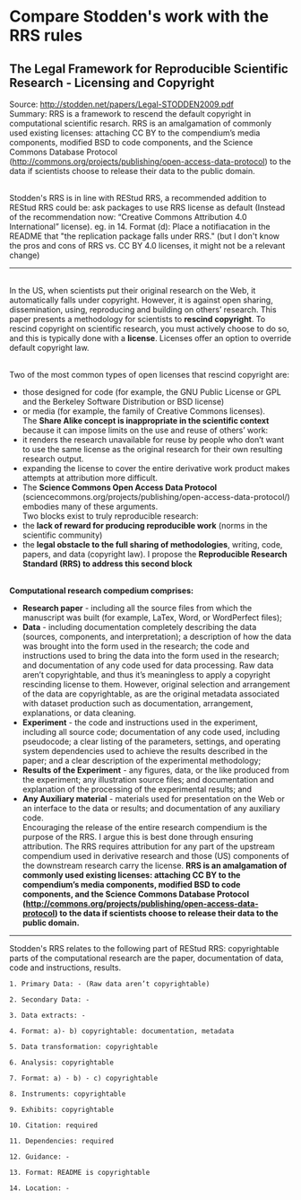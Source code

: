# Compare Stodden's work with the RRS rules

## The Legal Framework for Reproducible Scientific Research - Licensing and Copyright
Source: http://stodden.net/papers/Legal-STODDEN2009.pdf
<br/> Summary: RRS is a framework to rescend the default copyright in computational scientific resarch. RRS is an amalgamation of commonly used existing licenses: attaching CC BY to the compendium’s media components, modified BSD to code components, and the Science Commons Database Protocol (http://commons.org/projects/publishing/open-access-data-protocol) to the data if scientists choose to release their data to the public domain.

<br/> Stodden's RRS is in line with REStud RRS, a recommended addition to REStud RRS could be: ask packages to use RRS license as default (Instead of the recommendation now: “Creative Commons Attribution 4.0 International” license). eg. in 14. Format (d): Place a notifiacation in the README that "the replication package falls under RRS." (but I don't know the pros and cons of RRS vs. CC BY 4.0 licenses, it might not be a relevant change)

---------------------------------------------
<br/> In the US, when scientists put their original research on the Web, it automatically falls under copyright. However, it is against open sharing, dissemination, using, reproducing and building on others’ research. This paper presents a methodology for scientists to **rescind copyright**. To rescind copyright on scientific research, you must actively choose to do so, and this is typically done with a **license**. Licenses offer an option to override default copyright law.

<br/>Two of the most common types of open licenses that rescind copyright are:
- those designed for code (for example, the GNU Public License or GPL and the Berkeley Software Distribution or BSD license)
- or media (for example, the family of Creative Commons licenses).
<br/> The **Share Alike concept is inappropriate in the scientific context** because it can impose limits on the use and reuse of others’ work:
- it renders the research unavailable for reuse by people who don’t want to use the same license as the original research for their own resulting research output.
- expanding the license to cover the entire derivative work product makes attempts at attribution more difficult.
- The **Science Commons Open Access Data Protocol** (sciencecommons.org/projects/publishing/open-access-data-protocol/) embodies many of these arguments.
<br/>  Two blocks exist to truly reproducible research:
- the **lack of reward for producing reproducible work** (norms in the scientific community)
- the **legal obstacle to the full sharing of methodologies**, writing, code, papers, and data (copyright law). I propose the **Reproducible Research Standard (RRS) to address this second block**

<br/> **Computational research compedium comprises:**
- **Research paper** - including all the source files from which the manuscript was built (for example, LaTex, Word, or WordPerfect files);
- **Data** - including documentation completely describing the data (sources, components, and interpretation); a description of how the data was brought into the form used in the research; the code and instructions used to bring the data into the form used in the research; and documentation of any code used for data processing. Raw data aren’t copyrightable, and thus it’s meaningless to apply a copyright rescinding license to them. However, original selection and arrangement of the data are copyrightable, as are the original metadata associated with dataset production such as documentation, arrangement, explanations, or data cleaning.
- **Experiment** - the code and instructions used in the experiment, including all source code; documentation of any code used, including pseudocode; a clear listing of the parameters, settings, and operating system dependencies used to achieve the results described in the paper; and a clear description of the experimental methodology;
- **Results of the Experiment** - any figures, data, or the like produced from the experiment; any illustration source files; and documentation and explanation of the processing of the experimental results; and
- **Any Auxiliary material** - materials used for presentation on the Web or an interface to the data or results; and documentation of any auxiliary code.
<br/> Encouraging the release of the entire research compendium is the purpose of the RRS. I argue this is best done through ensuring attribution. The RRS requires attribution for any part of the upstream compendium used in derivative research and those (US) components of the downstream research carry the license. **RRS is an amalgamation of commonly used existing licenses: attaching CC BY to the compendium’s media components, modified BSD to code components, and the Science Commons Database Protocol (http://commons.org/projects/publishing/open-access-data-protocol) to the data if scientists choose to release their data to the public domain.**
-------------------------------
Stodden's RRS relates to the following part of REStud RRS: copyrightable parts of the computational research are the paper, documentation of data, code and instructions, results.

    1. Primary Data: - (Raw data aren’t copyrightable)

    2. Secondary Data: -

    3. Data extracts: -

    4. Format: a)- b) copyrightable: documentation, metadata

    5. Data transformation: copyrightable

    6. Analysis: copyrightable

    7. Format: a) - b) - c) copyrightable

    8. Instruments: copyrightable

    9. Exhibits: copyrightable

    10. Citation: required

    11. Dependencies: required

    12. Guidance: -

    13. Format: README is copyrightable

    14. Location: -
